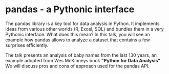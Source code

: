 
# pandas - a Pythonic interface

The pandas library is a key tool for data analysis in Python. It implements ideas from various other worlds (R, Excel, SQL) and bundles them in a very Pythonic interface. What does this mean? In this talk, you will see an example how pandas allows to analyze a dataset that contains a few surprises efficiently. 

The talk presents an analysis of baby names from the last 130 years, an example adopted from Wes McKinneys book **"Python for Data Analysis"**. We will discuss pros and cons of approach used for the pandas API.


